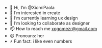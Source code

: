- 👋 Hi, I’m @XiomiPaola
- 👀 I’m interested in create
- 🌱 I’m currently learning ux design
- 💞️ I’m looking to collaborate as designer
- 📫 How to reach me xpgomezr@gmail.com
- 😄 Pronouns: her
- ⚡ Fun fact: i like even numbers

<!---
XiomiPaola/XiomiPaola is a ✨ special ✨ repository because its `README.md` (this file) appears on your GitHub profile.
You can click the Preview link to take a look at your changes.
--->
